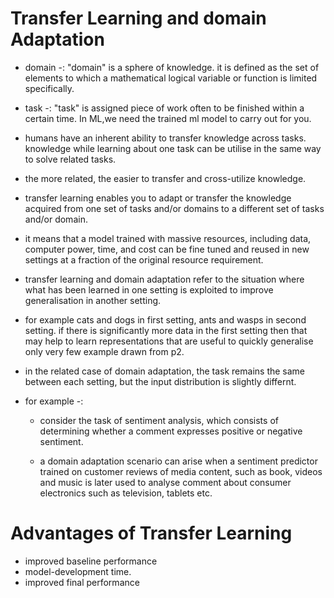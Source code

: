 # Transfer Learning and domain Adaptation

- domain -: "domain" is a sphere of knowledge. it is defined as the set of elements to which a mathematical logical variable or function is limited specifically.

- task -: "task" is assigned piece of work often to be finished within a certain time. In ML,we need the trained ml model to carry out for you.

- humans have an inherent ability to transfer knowledge across tasks. knowledge while learning about one task can be utilise in the same way to solve related tasks. 

- the more related, the easier to transfer and cross-utilize knowledge.

- transfer learning enables you to adapt or transfer the knowledge acquired from one set of tasks and/or domains to a different set of tasks and/or domain.

- it means that a model trained with massive resources, including data, computer power, time, and cost can be fine tuned and reused in new settings at a fraction of the original resource requirement.

- transfer learning and domain adaptation refer to the situation where what has been learned in one setting is exploited to improve generalisation in another setting.

- for example cats and dogs in first setting, ants and wasps in second setting. if there is significantly more data in the first setting then that may help to learn representations that are useful to quickly generalise only very few example drawn from p2.

- in the related case of domain adaptation, the task remains the same between each setting, but the input distribution is slightly differnt.

- for example -:
    - consider the task of sentiment analysis, which consists of determining whether a comment expresses positive or negative sentiment. 

    - a domain adaptation scenario can arise when a sentiment predictor trained on customer reviews of media content, such as book, videos and music is later used to analyse comment about consumer electronics such as television, tablets etc.

# Advantages of Transfer Learning

- improved baseline performance
- model-development time.
- improved final performance
